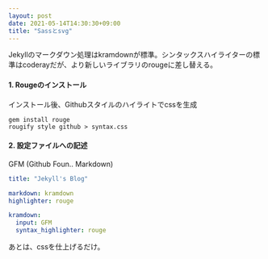 ```yaml
---
layout: post
date: 2021-05-14T14:30:30+09:00
title: "Sassとsvg"
---
```



Jekyllのマークダウン処理はkramdownが標準。シンタックスハイライターの標準はcoderayだが、より新しいライブラリのrougeに差し替える。

#### 1. Rougeのインストール

インストール後、Githubスタイルのハイライトでcssを生成

```shell
gem install rouge
rougify style github > syntax.css
```

#### 2. 設定ファイルへの記述

GFM (Github Foun.. Markdown)

```yml
title: "Jekyll's Blog"

markdown: kramdown
highlighter: rouge

kramdown:
  input: GFM
  syntax_highlighter: rouge

```


あとは、cssを仕上げるだけ。




